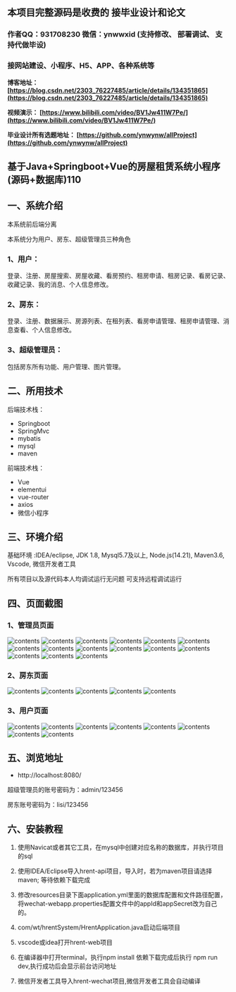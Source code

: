 ## 本项目完整源码是收费的  接毕业设计和论文

### 作者QQ：931708230 微信：ynwwxid (支持修改、 部署调试、 支持代做毕设)

### 接网站建设、小程序、H5、APP、各种系统等

**博客地址：
[https://blog.csdn.net/2303_76227485/article/details/134351865](https://blog.csdn.net/2303_76227485/article/details/134351865)**

**视频演示：
[https://www.bilibili.com/video/BV1Jw411W7Pe/](https://www.bilibili.com/video/BV1Jw411W7Pe/)**

**毕业设计所有选题地址：
[https://github.com/ynwynw/allProject](https://github.com/ynwynw/allProject)**

## 基于Java+Springboot+Vue的房屋租赁系统小程序(源码+数据库)110

## 一、系统介绍
本系统前后端分离

本系统分为用户、房东、超级管理员三种角色

### 1、用户：
登录、注册、房屋搜索、房屋收藏、看房预约、租房申请、租房记录、看房记录、收藏记录、我的消息、个人信息修改。
### 2、房东：
登录、注册、数据展示、房源列表、在租列表、看房申请管理、租房申请管理、消息查看、个人信息修改。
### 3、超级管理员：
包括房东所有功能、用户管理、图片管理。

## 二、所用技术
后端技术栈：
- Springboot
- SpringMvc
- mybatis
- mysql
- maven

前端技术栈：
- Vue
- elementui
- vue-router
- axios
- 微信小程序

## 三、环境介绍
基础环境 :IDEA/eclipse, JDK 1.8, Mysql5.7及以上, Node.js(14.21), Maven3.6, Vscode, 微信开发者工具

所有项目以及源代码本人均调试运行无问题 可支持远程调试运行

## 四、页面截图
### 1、管理员页面
![contents](./picture/picture0.png)
![contents](./picture/picture00.png)
![contents](./picture/picture1.png)
![contents](./picture/picture2.png)
![contents](./picture/picture3.png)
![contents](./picture/picture4.png)
![contents](./picture/picture5.png)
![contents](./picture/picture6.png)
![contents](./picture/picture7.png)
![contents](./picture/picture8.png)
![contents](./picture/picture9.png)
![contents](./picture/picture10.png)
![contents](./picture/picture11.png)
![contents](./picture/picture12.png)
![contents](./picture/picture13.png)
### 2、房东页面
![contents](./picture/picture14.png)
![contents](./picture/picture15.png)
![contents](./picture/picture16.png)
![contents](./picture/picture17.png)
![contents](./picture/picture18.png)
### 3、用户页面
![contents](./picture/picture19.png)
![contents](./picture/picture20.png)
![contents](./picture/picture21.png)
![contents](./picture/picture22.png)
![contents](./picture/picture23.png)
![contents](./picture/picture24.png)
![contents](./picture/picture25.png)
![contents](./picture/picture26.png)


## 五、浏览地址
- http://localhost:8080/

超级管理员的账号密码为：admin/123456

房东账号密码为：lisi/123456

## 六、安装教程

1. 使用Navicat或者其它工具，在mysql中创建对应名称的数据库，并执行项目的sql
 
2. 使用IDEA/Eclipse导入hrent-api项目，导入时，若为maven项目请选择maven; 等待依赖下载完成

3. 修改resources目录下面application.yml里面的数据库配置和文件路径配置，将wechat-webapp.properties配置文件中的appId和appSecret改为自己的。

4. com/wt/hrentSystem/HrentApplication.java启动后端项目

5. vscode或idea打开hrent-web项目

6. 在编译器中打开terminal，执行npm install 依赖下载完成后执行 npm run dev,执行成功后会显示前台访问地址

7. 微信开发者工具导入hrent-wechat项目,微信开发者工具会自动编译



